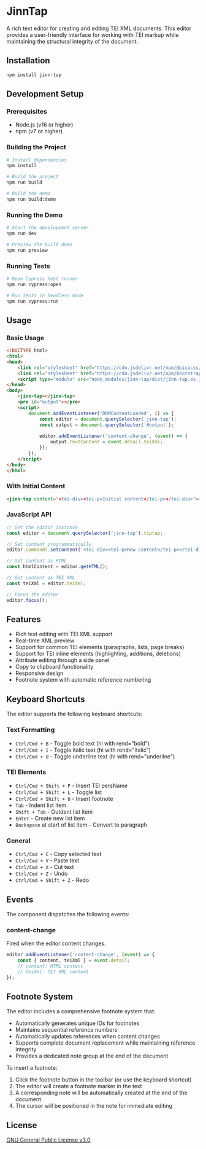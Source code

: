# JinnTap

A rich text editor for creating and editing TEI XML documents. This editor provides a user-friendly interface for working with TEI markup while maintaining the structural integrity of the document.

## Installation

```bash
npm install jinn-tap
```

## Development Setup

### Prerequisites
- Node.js (v16 or higher)
- npm (v7 or higher)

### Building the Project

```bash
# Install dependencies
npm install

# Build the project
npm run build

# Build the demo
npm run build:demo
```

### Running the Demo

```bash
# Start the development server
npm run dev

# Preview the built demo
npm run preview
```

### Running Tests

```bash
# Open Cypress test runner
npm run cypress:open

# Run tests in headless mode
npm run cypress:run
```

## Usage

### Basic Usage

```html
<!DOCTYPE html>
<html>
<head>
    <link rel="stylesheet" href="https://cdn.jsdelivr.net/npm/@picocss/pico@2/css/pico.min.css">
    <link rel="stylesheet" href="https://cdn.jsdelivr.net/npm/bootstrap-icons@1.11.3/font/bootstrap-icons.min.css">
    <script type="module" src="node_modules/jinn-tap/dist/jinn-tap.es.js"></script>
</head>
<body>
    <jinn-tap></jinn-tap>
    <pre id="output"></pre>
    <script>
        document.addEventListener('DOMContentLoaded', () => {
            const editor = document.querySelector('jinn-tap');
            const output = document.querySelector('#output');
            
            editor.addEventListener('content-change', (event) => {
                output.textContent = event.detail.teiXml;
            });
        });
    </script>
</body>
</html>
```

### With Initial Content

```html
<jinn-tap content="<tei-div><tei-p>Initial content</tei-p></tei-div>"></jinn-tap>
```

### JavaScript API

```javascript
// Get the editor instance
const editor = document.querySelector('jinn-tap').tiptap;

// Set content programmatically
editor.commands.setContent('<tei-div><tei-p>New content</tei-p></tei-div>');

// Get content as HTML
const htmlContent = editor.getHTML();

// Get content as TEI XML
const teiXml = editor.teiXml;

// Focus the editor
editor.focus();
```

## Features

- Rich text editing with TEI XML support
- Real-time XML preview
- Support for common TEI elements (paragraphs, lists, page breaks)
- Support for TEI inline elements (highlighting, additions, deletions)
- Attribute editing through a side panel
- Copy to clipboard functionality
- Responsive design
- Footnote system with automatic reference numbering

## Keyboard Shortcuts

The editor supports the following keyboard shortcuts:

### Text Formatting
- `Ctrl/Cmd + B` - Toggle bold text (hi with rend="bold")
- `Ctrl/Cmd + I` - Toggle italic text (hi with rend="italic")
- `Ctrl/Cmd + U` - Toggle underline text (hi with rend="underline")

### TEI Elements
- `Ctrl/Cmd + Shift + P` - Insert TEI persName
- `Ctrl/Cmd + Shift + L` - Toggle list
- `Ctrl/Cmd + Shift + U` - Insert footnote
- `Tab` - Indent list item
- `Shift + Tab` - Outdent list item
- `Enter` - Create new list item
- `Backspace` at start of list item - Convert to paragraph

### General
- `Ctrl/Cmd + C` - Copy selected text
- `Ctrl/Cmd + V` - Paste text
- `Ctrl/Cmd + X` - Cut text
- `Ctrl/Cmd + Z` - Undo
- `Ctrl/Cmd + Shift + Z` - Redo

## Events

The component dispatches the following events:

### content-change
Fired when the editor content changes.

```javascript
editor.addEventListener('content-change', (event) => {
    const { content, teiXml } = event.detail;
    // content: HTML content
    // teiXml: TEI XML content
});
```

## Footnote System

The editor includes a comprehensive footnote system that:

- Automatically generates unique IDs for footnotes
- Maintains sequential reference numbers
- Automatically updates references when content changes
- Supports complete document replacement while maintaining reference integrity
- Provides a dedicated note group at the end of the document

To insert a footnote:
1. Click the footnote button in the toolbar (or use the keyboard shortcut)
2. The editor will create a footnote marker in the text
3. A corresponding note will be automatically created at the end of the document
4. The cursor will be positioned in the note for immediate editing

## License

[GNU General Public License v3.0](https://www.gnu.org/licenses/gpl-3.0.en.html)
